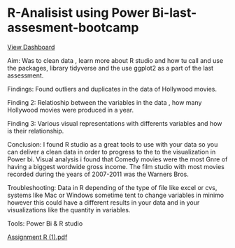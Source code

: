 # R-Analisist using Power Bi-last-assesment-bootcamp
[View Dashboard](https://app.powerbi.com/links/yU06sSvsmy?ctid=6efd0f20-57c8-4447-b53f-00d4992ca50b&pbi_source=linkShare)

Aim: Was to clean data , learn more about R studio and how tu call and use the packages, library tidyverse and the use ggplot2 as a part of the last assessment.

Findings: Found outliers and duplicates in the data of Hollywood movies.

Finding 2: Relatioship between the variables in the data , how many Hollywood movies were produced in a year.

Finding 3: Various visual representations with differents variables and how is their relationship.

Conclusion: I found R studio as a great tools to use with your data so you can deliver a clean data in order to progress to the to the visualization in Power bi.
Visual analysis i found that Comedy movies were the most Gnre of having a biggest wordwide gross income.
The film studio with most movies recorded during the years of 2007-2011 was the Warners Bros.

Troubleshooting: Data in R depending of the type of file like excel or cvs, systems like Mac or Windows sometime tent to change variables in minimo however this could have a different results in your data and in your visualizations like the quantity in variables.

Tools: Power Bi & R studio

[Assignment R (1).pdf](https://github.com/LisbethH23/R-project-last-assesment-bootcamp/files/10254735/Assignment.R.1.pdf)
